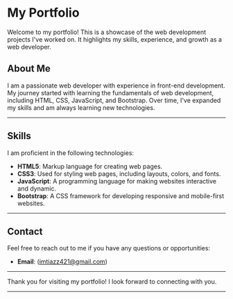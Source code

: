 # My Portfolio

Welcome to my portfolio! This is a showcase of the web development projects I've worked on. It highlights my skills, experience, and growth as a web developer.

## About Me

I am a passionate web developer with experience in front-end development. My journey started with learning the fundamentals of web development, including HTML, CSS, JavaScript, and Bootstrap. Over time, I've expanded my skills and am always learning new technologies.

---

## Skills

I am proficient in the following technologies:

- **HTML5**: Markup language for creating web pages.
- **CSS3**: Used for styling web pages, including layouts, colors, and fonts.
- **JavaScript**: A programming language for making websites interactive and dynamic.
- **Bootstrap**: A CSS framework for developing responsive and mobile-first websites.

---

## Contact

Feel free to reach out to me if you have any questions or opportunities:

- **Email**: (imtiazz421@gmail.com)


---

Thank you for visiting my portfolio! I look forward to connecting with you.

---
